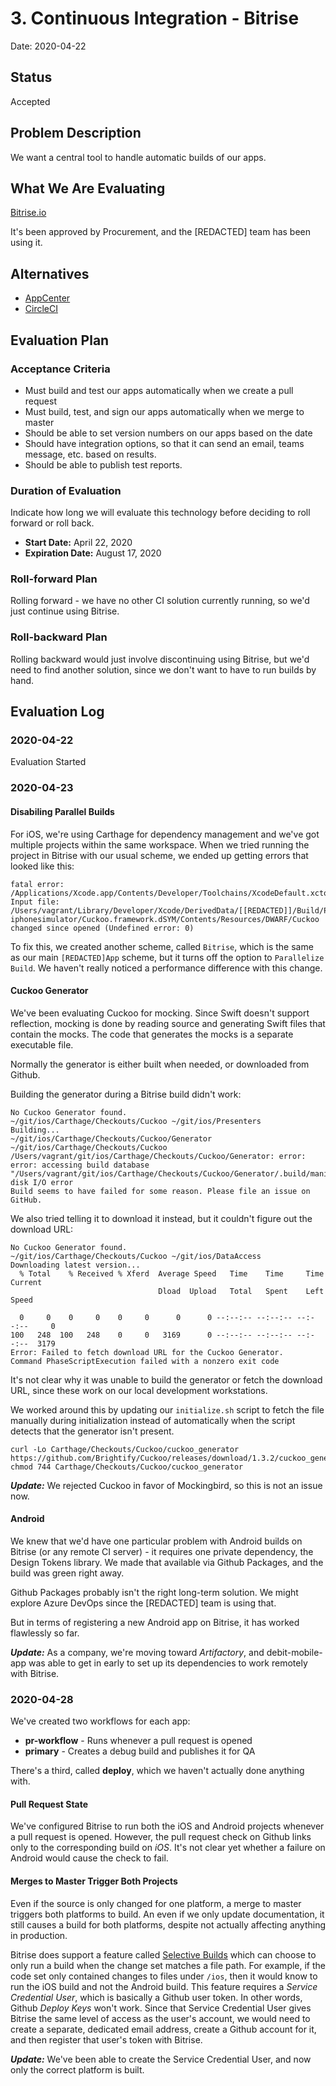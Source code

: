 # 3. Continuous Integration - Bitrise

Date: 2020-04-22

## Status

Accepted

## Problem Description

We want a central tool to handle automatic builds of our apps.

## What We Are Evaluating

[Bitrise.io](https://www.bitrise.io/)

It's been approved by Procurement, and the [REDACTED] team has been using it.

## Alternatives

* [AppCenter](https://appcenter.ms/)
* [CircleCI](https://circleci.com/)

## Evaluation Plan

### Acceptance Criteria

* Must build and test our apps automatically when we create a pull request
* Must build, test, and sign our apps automatically when we merge to master
* Should be able to set version numbers on our apps based on the date
* Should have integration options, so that it can send an email, teams message, etc. based on results.
* Should be able to publish test reports.

### Duration of Evaluation

Indicate how long we will evaluate this technology before deciding to roll forward or roll back.

* **Start Date:** April 22, 2020
* **Expiration Date:** August 17, 2020

### Roll-forward Plan

Rolling forward - we have no other CI solution currently running, so we'd just continue using Bitrise.

### Roll-backward Plan

Rolling backward would just involve discontinuing using Bitrise, but we'd need to find another solution, since we don't want to have to run builds by hand.

## Evaluation Log

### 2020-04-22

Evaluation Started

### 2020-04-23

#### Disabiling Parallel Builds

For iOS, we're using Carthage for dependency management and we've got multiple projects within the same workspace. When we tried running the project in Bitrise with our usual scheme, we ended up getting errors that looked like this:

```
fatal error: /Applications/Xcode.app/Contents/Developer/Toolchains/XcodeDefault.xctoolchain/usr/bin/lipo: Input file: /Users/vagrant/Library/Developer/Xcode/DerivedData/[[REDACTED]]/Build/Products/Debug-iphonesimulator/Cuckoo.framework.dSYM/Contents/Resources/DWARF/Cuckoo changed since opened (Undefined error: 0)
```

To fix this, we created another scheme, called `Bitrise`, which is the same as our main `[REDACTED]App` scheme, but it turns off the option to `Parallelize Build`. We haven't really noticed a performance difference with this change.

#### Cuckoo Generator

We've been evaluating Cuckoo for mocking. Since Swift doesn't support reflection, mocking is done by reading source and generating Swift files that contain the mocks. The code that generates the mocks is a separate executable file.

Normally the generator is either built when needed, or downloaded from Github.

Building the generator during a Bitrise build didn't work:

```
No Cuckoo Generator found.
~/git/ios/Carthage/Checkouts/Cuckoo ~/git/ios/Presenters
Building...
~/git/ios/Carthage/Checkouts/Cuckoo/Generator ~/git/ios/Carthage/Checkouts/Cuckoo
/Users/vagrant/git/ios/Carthage/Checkouts/Cuckoo/Generator: error: error: accessing build database "/Users/vagrant/git/ios/Carthage/Checkouts/Cuckoo/Generator/.build/manifest.db": disk I/O error
Build seems to have failed for some reason. Please file an issue on GitHub.
```

We also tried telling it to download it instead, but it couldn't figure out the download URL:

```
No Cuckoo Generator found.
~/git/ios/Carthage/Checkouts/Cuckoo ~/git/ios/DataAccess
Downloading latest version...
  % Total    % Received % Xferd  Average Speed   Time    Time     Time  Current
                                 Dload  Upload   Total   Spent    Left  Speed

  0     0    0     0    0     0      0      0 --:--:-- --:--:-- --:--:--     0
100   248  100   248    0     0   3169      0 --:--:-- --:--:-- --:--:--  3179
Error: Failed to fetch download URL for the Cuckoo Generator.
Command PhaseScriptExecution failed with a nonzero exit code
```

It's not clear why it was unable to build the generator or fetch the download URL, since these work on our local development workstations.

We worked around this by updating our `initialize.sh` script to fetch the file manually during initialization instead of automatically when the script detects that the generator isn't present.

```
curl -Lo Carthage/Checkouts/Cuckoo/cuckoo_generator https://github.com/Brightify/Cuckoo/releases/download/1.3.2/cuckoo_generator
chmod 744 Carthage/Checkouts/Cuckoo/cuckoo_generator
```

***Update:*** We rejected Cuckoo in favor of Mockingbird, so this is not an issue now.

#### Android

We knew that we'd have one particular problem with Android builds on Bitrise (or any remote CI server) - it requires one private dependency, the Design Tokens library. We made that available via Github Packages, and the build was green right away.

Github Packages probably isn't the right long-term solution. We might explore Azure DevOps since the [REDACTED] team is using that.

But in terms of registering a new Android app on Bitrise, it has worked flawlessly so far.

***Update:*** As a company, we're moving toward _Artifactory_, and debit-mobile-app was able to get in early to set up its dependencies to work remotely with Bitrise.

### 2020-04-28

We've created two workflows for each app:

* **pr-workflow** - Runs whenever a pull request is opened
* **primary** - Creates a debug build and publishes it for QA

There's a third, called **deploy**, which we haven't actually done anything with.

#### Pull Request State

We've configured Bitrise to run both the iOS and Android projects whenever a pull request is opened. However, the pull request check on Github links only to the corresponding build on _iOS_. It's not clear yet whether a failure on Android would cause the check to fail.

#### Merges to Master Trigger Both Projects

Even if the source is only changed for one platform, a merge to master triggers both platforms to build. An even if we only update documentation, it still causes a build for both platforms, despite not actually affecting anything in production.

Bitrise does support a feature called [Selective Builds](https://blog.bitrise.io/build-parts-of-your-mono-repo-separately) which can choose to only run a build when the change set matches a file path. For example, if the code set only contained changes to files under `/ios`, then it would know to run the iOS build and not the Android build. This feature requires a _Service Credential User_, which is basically a Github user token. In other words, Github _Deploy Keys_ won't work. Since that Service Credential User gives Bitrise the same level of access as the user's account, we would need to create a separate, dedicated email address, create a Github account for it, and then register that user's token with Bitrise.

***Update:*** We've been able to create the Service Credential User, and now only the correct platform is built.

